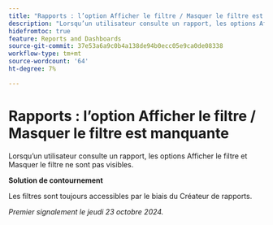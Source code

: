 ```yaml
---
title: "Rapports : l’option Afficher le filtre / Masquer le filtre est manquante"
description: "Lorsqu’un utilisateur consulte un rapport, les options Afficher le filtre et Masquer le filtre ne sont pas visibles."
hidefromtoc: true
feature: Reports and Dashboards
source-git-commit: 37e53a6a9c0b4a138de94b0ecc05e9ca0de08338
workflow-type: tm+mt
source-wordcount: '64'
ht-degree: 7%

---
```



# Rapports : l’option Afficher le filtre / Masquer le filtre est manquante

Lorsqu’un utilisateur consulte un rapport, les options Afficher le filtre et Masquer le filtre ne sont pas visibles.

**Solution de contournement**

Les filtres sont toujours accessibles par le biais du Créateur de rapports.

_Premier signalement le jeudi 23 octobre 2024._
